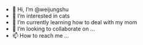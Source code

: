 - 👋 Hi, I’m @weijungshu
- 👀 I’m interested in cats
- 🌱 I’m currently learning how to deal with my mom
- 💞️ I’m looking to collaborate on ...
- 📫 How to reach me ...

<!---
weijungshu/weijungshu is a ✨ special ✨ repository because its `README.md` (this file) appears on your GitHub profile.
You can click the Preview link to take a look at your changes.
--->

